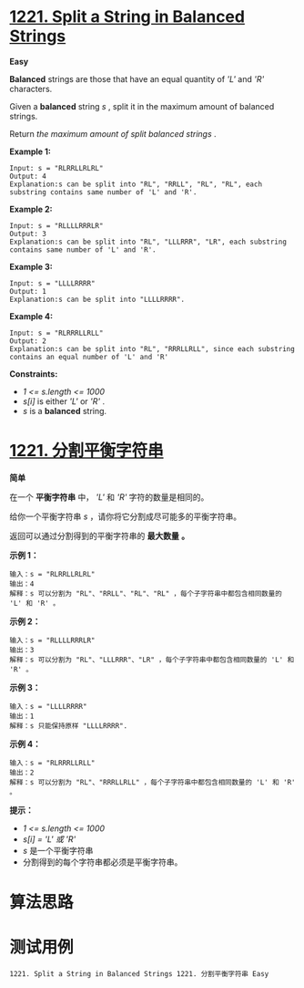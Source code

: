 # [1221. Split a String in Balanced Strings][enTitle]

**Easy**

**Balanced**  strings are those that have an equal quantity of  *'L'*  and  *'R'*  characters.

Given a **balanced**  string  *s* , split it in the maximum amount of balanced strings.

Return  *the maximum amount of split balanced strings* .



**Example 1:** 

```
Input: s = "RLRRLLRLRL"
Output: 4
Explanation:s can be split into "RL", "RRLL", "RL", "RL", each substring contains same number of 'L' and 'R'.

```

**Example 2:** 

```
Input: s = "RLLLLRRRLR"
Output: 3
Explanation:s can be split into "RL", "LLLRRR", "LR", each substring contains same number of 'L' and 'R'.

```

**Example 3:** 

```
Input: s = "LLLLRRRR"
Output: 1
Explanation:s can be split into "LLLLRRRR".

```

**Example 4:** 

```
Input: s = "RLRRRLLRLL"
Output: 2
Explanation:s can be split into "RL", "RRRLLRLL", since each substring contains an equal number of 'L' and 'R'

```



**Constraints:** 

-  *1 <= s.length <= 1000*  
-  *s[i]*  is either  *'L'*  or  *'R'* . 
-  *s*  is a **balanced**  string.


# [1221. 分割平衡字符串][cnTitle]

**简单**

在一个 **平衡字符串**  中， *'L'*  和  *'R'*  字符的数量是相同的。

给你一个平衡字符串  *s* ，请你将它分割成尽可能多的平衡字符串。

返回可以通过分割得到的平衡字符串的 **最大数量**  **。** 



**示例 1：** 

```
输入：s = "RLRRLLRLRL"
输出：4
解释：s 可以分割为 "RL"、"RRLL"、"RL"、"RL" ，每个子字符串中都包含相同数量的 'L' 和 'R' 。

```

**示例 2：** 

```
输入：s = "RLLLLRRRLR"
输出：3
解释：s 可以分割为 "RL"、"LLLRRR"、"LR" ，每个子字符串中都包含相同数量的 'L' 和 'R' 。

```

**示例 3：** 

```
输入：s = "LLLLRRRR"
输出：1
解释：s 只能保持原样 "LLLLRRRR".

```

**示例 4：** 

```
输入：s = "RLRRRLLRLL"
输出：2
解释：s 可以分割为 "RL"、"RRRLLRLL" ，每个子字符串中都包含相同数量的 'L' 和 'R' 。

```



**提示：** 

-  *1 <= s.length <= 1000*  
-  *s[i] = 'L' 或 'R'*  
-  *s*  是一个平衡字符串 
- 分割得到的每个字符串都必须是平衡字符串。




# 算法思路

# 测试用例
```
1221. Split a String in Balanced Strings 1221. 分割平衡字符串 Easy
```

[enTitle]: https://leetcode.com/problems/split-a-string-in-balanced-strings/
[cnTitle]: https://leetcode-cn.com/problems/split-a-string-in-balanced-strings/
